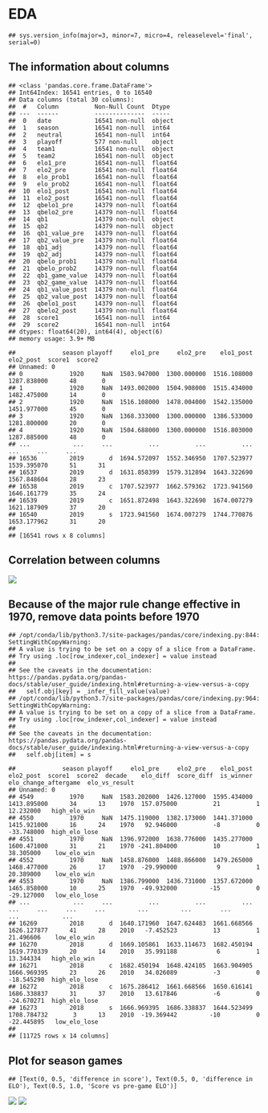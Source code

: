 EDA
================

    ## sys.version_info(major=3, minor=7, micro=4, releaselevel='final', serial=0)

## The information about columns

    ## <class 'pandas.core.frame.DataFrame'>
    ## Int64Index: 16541 entries, 0 to 16540
    ## Data columns (total 30 columns):
    ##  #   Column          Non-Null Count  Dtype  
    ## ---  ------          --------------  -----  
    ##  0   date            16541 non-null  object 
    ##  1   season          16541 non-null  int64  
    ##  2   neutral         16541 non-null  int64  
    ##  3   playoff         577 non-null    object 
    ##  4   team1           16541 non-null  object 
    ##  5   team2           16541 non-null  object 
    ##  6   elo1_pre        16541 non-null  float64
    ##  7   elo2_pre        16541 non-null  float64
    ##  8   elo_prob1       16541 non-null  float64
    ##  9   elo_prob2       16541 non-null  float64
    ##  10  elo1_post       16541 non-null  float64
    ##  11  elo2_post       16541 non-null  float64
    ##  12  qbelo1_pre      14379 non-null  float64
    ##  13  qbelo2_pre      14379 non-null  float64
    ##  14  qb1             14379 non-null  object 
    ##  15  qb2             14379 non-null  object 
    ##  16  qb1_value_pre   14379 non-null  float64
    ##  17  qb2_value_pre   14379 non-null  float64
    ##  18  qb1_adj         14379 non-null  float64
    ##  19  qb2_adj         14379 non-null  float64
    ##  20  qbelo_prob1     14379 non-null  float64
    ##  21  qbelo_prob2     14379 non-null  float64
    ##  22  qb1_game_value  14379 non-null  float64
    ##  23  qb2_game_value  14379 non-null  float64
    ##  24  qb1_value_post  14379 non-null  float64
    ##  25  qb2_value_post  14379 non-null  float64
    ##  26  qbelo1_post     14379 non-null  float64
    ##  27  qbelo2_post     14379 non-null  float64
    ##  28  score1          16541 non-null  int64  
    ##  29  score2          16541 non-null  int64  
    ## dtypes: float64(20), int64(4), object(6)
    ## memory usage: 3.9+ MB

    ##             season playoff     elo1_pre     elo2_pre    elo1_post    elo2_post  score1  score2
    ## Unnamed: 0                                                                                    
    ## 0             1920     NaN  1503.947000  1300.000000  1516.108000  1287.838000      48       0
    ## 1             1920     NaN  1493.002000  1504.908000  1515.434000  1482.475000      14       0
    ## 2             1920     NaN  1516.108000  1478.004000  1542.135000  1451.977000      45       0
    ## 3             1920     NaN  1368.333000  1300.000000  1386.533000  1281.800000      20       0
    ## 4             1920     NaN  1504.688000  1300.000000  1516.803000  1287.885000      48       0
    ## ...            ...     ...          ...          ...          ...          ...     ...     ...
    ## 16536         2019       d  1694.572097  1552.346950  1707.523977  1539.395070      51      31
    ## 16537         2019       d  1631.858399  1579.312894  1643.322690  1567.848604      28      23
    ## 16538         2019       c  1707.523977  1662.579362  1723.941560  1646.161779      35      24
    ## 16539         2019       c  1651.872498  1643.322690  1674.007279  1621.187909      37      20
    ## 16540         2019       s  1723.941560  1674.007279  1744.770876  1653.177962      31      20
    ## 
    ## [16541 rows x 8 columns]

## Correlation between columns

![](/mnt/doc/EDA/EDA_milestone3_files/figure-gfm/correlation%20heatmap-1.png)<!-- -->

## Because of the major rule change effective in 1970, remove data points before 1970

    ## /opt/conda/lib/python3.7/site-packages/pandas/core/indexing.py:844: SettingWithCopyWarning: 
    ## A value is trying to be set on a copy of a slice from a DataFrame.
    ## Try using .loc[row_indexer,col_indexer] = value instead
    ## 
    ## See the caveats in the documentation: https://pandas.pydata.org/pandas-docs/stable/user_guide/indexing.html#returning-a-view-versus-a-copy
    ##   self.obj[key] = _infer_fill_value(value)
    ## /opt/conda/lib/python3.7/site-packages/pandas/core/indexing.py:964: SettingWithCopyWarning: 
    ## A value is trying to be set on a copy of a slice from a DataFrame.
    ## Try using .loc[row_indexer,col_indexer] = value instead
    ## 
    ## See the caveats in the documentation: https://pandas.pydata.org/pandas-docs/stable/user_guide/indexing.html#returning-a-view-versus-a-copy
    ##   self.obj[item] = s

    ##             season playoff     elo1_pre     elo2_pre    elo1_post    elo2_post  score1  score2  decade    elo_diff  score_diff  is_winner  elo_change_aftergame  elo_vs_result
    ## Unnamed: 0                                                                                                                                                                    
    ## 4549          1970     NaN  1583.202000  1426.127000  1595.434000  1413.895000      34      13    1970  157.075000          21          1             12.232000   high_elo_win
    ## 4550          1970     NaN  1475.119000  1382.173000  1441.371000  1415.921000      16      24    1970   92.946000          -8          0            -33.748000  high_elo_lose
    ## 4551          1970     NaN  1396.972000  1638.776000  1435.277000  1600.471000      31      21    1970 -241.804000          10          1             38.305000    low_elo_win
    ## 4552          1970     NaN  1458.876000  1488.866000  1479.265000  1468.477000      26      17    1970  -29.990000           9          1             20.389000    low_elo_win
    ## 4553          1970     NaN  1386.799000  1436.731000  1357.672000  1465.858000      10      25    1970  -49.932000         -15          0            -29.127000   low_elo_lose
    ## ...            ...     ...          ...          ...          ...          ...     ...     ...     ...         ...         ...        ...                   ...            ...
    ## 16269         2018       d  1640.171960  1647.624483  1661.668566  1626.127877      41      28    2010   -7.452523          13          1             21.496606    low_elo_win
    ## 16270         2018       d  1669.105861  1633.114673  1682.450194  1619.770339      20      14    2010   35.991188           6          1             13.344334   high_elo_win
    ## 16271         2018       c  1682.450194  1648.424105  1663.904905  1666.969395      23      26    2010   34.026089          -3          0            -18.545290  high_elo_lose
    ## 16272         2018       c  1675.286412  1661.668566  1650.616141  1686.338837      31      37    2010   13.617846          -6          0            -24.670271  high_elo_lose
    ## 16273         2018       s  1666.969395  1686.338837  1644.523499  1708.784732       3      13    2010  -19.369442         -10          0            -22.445895   low_elo_lose
    ## 
    ## [11725 rows x 14 columns]

## Plot for season games

    ## [Text(0, 0.5, 'difference in score'), Text(0.5, 0, 'difference in ELO'), Text(0.5, 1.0, 'Score vs pre-game ELO')]

![](/mnt/doc/EDA/EDA_milestone3_files/figure-gfm/plots-1.png)<!-- -->
![](/mnt/doc/EDA/EDA_milestone3_files/figure-gfm/plot-1.png)<!-- -->
